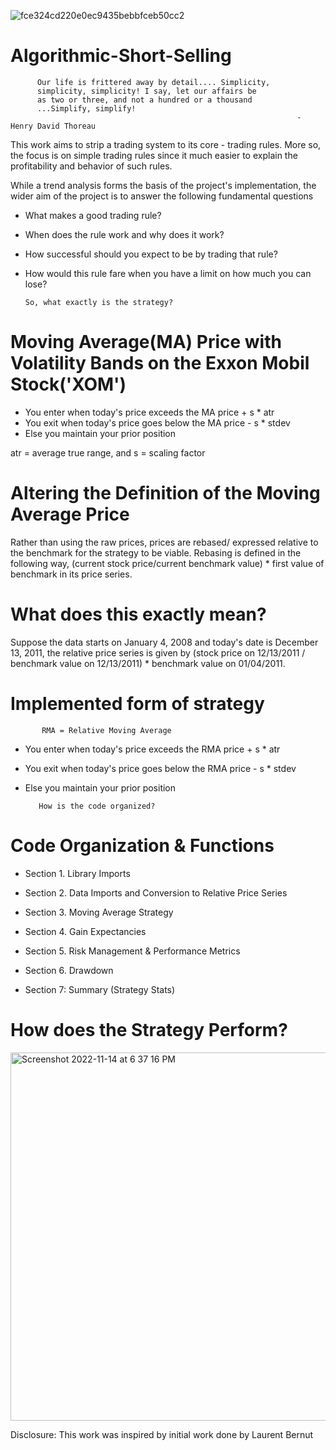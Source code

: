 ![fce324cd220e0ec9435bebbfceb50cc2](https://user-images.githubusercontent.com/108365002/203485165-311a3631-807e-4906-b27b-2566779dbb43.jpeg)

# Algorithmic-Short-Selling
          Our life is frittered away by detail.... Simplicity, 
          simplicity, simplicity! I say, let our affairs be 
          as two or three, and not a hundred or a thousand
          ...Simplify, simplify!
                                                                    - Henry David Thoreau

  This work aims to strip a trading system to its core - trading rules. More so, 
the focus is on simple trading rules since it much easier to explain the 
profitability and behavior of such rules. 

  While a trend analysis forms the basis of the project's implementation, the
wider aim of the project is to answer the following fundamental questions
-    What makes a good trading rule? 
-    When does the rule work and why does it work?      
-    How successful should you expect to be by trading that rule?
-    How would this rule fare when you have a limit on how much you can lose?

         So, what exactly is the strategy?
# Moving Average(MA) Price with Volatility Bands on the Exxon Mobil Stock('XOM')

 - You enter when today's price exceeds the   MA price + s * atr 
 - You exit when today's price goes below the MA price - s * stdev
 - Else you maintain your prior position

 atr = average true range, and s = scaling factor
 
 # Altering the Definition of the Moving Average Price
 
 Rather than using the raw prices, prices are rebased/ expressed relative to the benchmark 
 for the strategy to be viable. Rebasing is defined in the following way, 
 (current stock price/current benchmark value) * first value of benchmark in its price series.
 
 # What does this exactly mean? 
 
 Suppose the data starts on January 4, 2008 and today's date 
 is December 13, 2011, the relative price series is given by 
 (stock price on 12/13/2011 / benchmark value on 12/13/2011) * benchmark value on 01/04/2011.
 
 # Implemented form of strategy
           RMA = Relative Moving Average
 - You enter when today's price exceeds the   RMA price + s * atr 
 - You exit when today's price goes below the RMA price - s * stdev
 - Else you maintain your prior position
 
          How is the code organized?
 # Code Organization & Functions 

- Section 1.  Library Imports

- Section 2.  Data Imports and Conversion to Relative Price Series 
 
- Section 3.  Moving Average Strategy 

- Section 4.  Gain Expectancies   

- Section 5.  Risk Management & Performance Metrics  
                     
- Section 6.  Drawdown  

- Section 7:  Summary (Strategy Stats) 


# How does the Strategy Perform?


<img width="589" alt="Screenshot 2022-11-14 at 6 37 16 PM" src="https://user-images.githubusercontent.com/108365002/201797652-f58697bf-5c92-4346-a7b8-07a6bdc55c02.png">

Disclosure: This work was inspired by initial work done by Laurent Bernut
     
